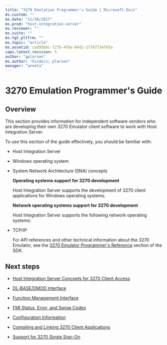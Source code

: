 ```yaml
---
title: "3270 Emulation Programmer's Guide | Microsoft Docs"
ms.custom: ""
ms.date: "11/30/2017"
ms.prod: "host-integration-server"
ms.reviewer: ""
ms.suite: ""
ms.tgt_pltfrm: ""
ms.topic: "article"
ms.assetid: cad93bbc-f27b-4f8a-84d2-27787734f65a
caps.latest.revision: 5
author: "gplarsen"
ms.author: "hisdocs; plarsen"
manager: "anneta"
---
```

# 3270 Emulation Programmer's Guide

## Overview
This section provides information for independent software vendors who are developing their own 3270 Emulator client software to work with Host Integration Server.  
  
 To use this section of the guide effectively, you should be familiar with:  
  
- Host Integration Server  
  
- Windows operating system  
  
- System Network Architecture (SNA) concepts  
  
  **Operating systems support for 3270 development**  
  
  Host Integration Server supports the development of 3270 client applications for Windows operating systems.  
  
  **Network operating systems support for 3270 development**  
  
  Host Integration Server supports the following network operating systems:  
  
- TCP/IP  
  
  For API references and other technical information about the 3270 Emulator, see the [3270 Emulator Programmer's Reference](3270-emulation-programmer-s-reference2.md) section of the SDK.  
  
## Next steps
  
-   [Host Integration Server Concepts for 3270 Client Access](../core/host-integration-server-concepts-for-3270-client-access2.md)  
  
-   [DL-BASE/DMOD Interface](../core/dl-base-dmod-interface2.md)  
  
-   [Function Management Interface](../core/function-management-interface2.md)  
  
-   [FMI Status, Error, and Sense Codes](../core/fmi-status-error-and-sense-codes1.md)  
  
-   [Configuration Information](../core/configuration-information1.md)  
  
-   [Compiling and Linking 3270 Client Applications](../core/compiling-and-linking-3270-client-applications2.md)  
  
-   [Support for 3270 Single Sign-On](../core/support-for-3270-single-sign-on2.md)